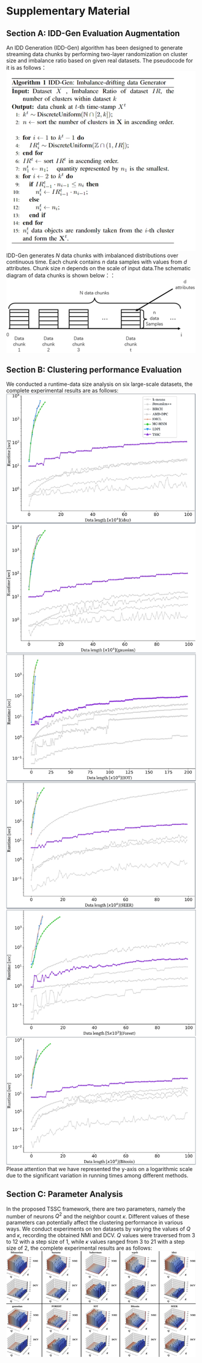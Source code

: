 # Supplementary Material
## Section A: IDD-Gen Evaluation Augmentation

An IDD Generation (IDD-Gen) algorithm has been designed to generate streaming data chunks by performing two-layer randomization on cluster size and imbalance ratio based on given real datasets. The pseudocode for it is as follows：![image](pictures\IDD-Gen.png)
IDD-Gen generates $N$ data chunks with imbalanced distributions over continuous time. Each chunk contains $n$ data samples with values from $d$ attributes. Chunk size $n$ depends on the scale of input data.The schematic diagram of data chunks is shown below：：![image](pictures/data-chunks.png)


## Section B: Clustering performance Evaluation
We conducted a runtime-data size analysis on six large-scale datasets, the complete experimental results are as follows:
![image](pictures/ids2.png)
![image](pictures/gaussian.png)
![image](pictures/IOT.png)
![image](pictures/SEER.png)
![image](pictures/Forest.png)
![image](pictures/bitcoin.png)
Please attention that we have represented the y-axis on a logarithmic scale due to the significant variation in running times among different methods.

## Section C: Parameter Analysis
In the proposed TSSC framework, there are two parameters, namely the number of neurons $Q^2$ and the neighbor count $\kappa$. Different values of these parameters can potentially affect the clustering performance in various ways. 
We conduct experiments on ten datasets by varying the values of $Q$ and $\kappa$, recording the obtained NMI and DCV. $Q$ values were traversed from 3 to 12 with a step size of 1, while $\kappa$ values ranged from 3 to 21 with a step size of 2, the complete experimental results are as follows:![image](pictures/3D_group_00.png)
